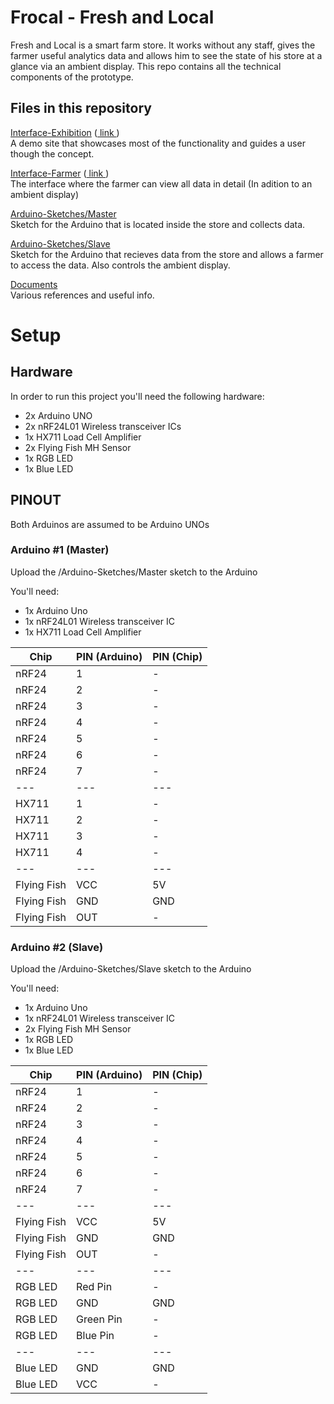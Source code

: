 # Frocal - Fresh and Local

Fresh and Local is a smart farm store. It works without any staff, gives the farmer useful analytics data and allows him to see the state of his store at a glance via an ambient display. This repo contains all the technical components of the prototype.

## Files in this repository

[Interface-Exhibition](./Interface-Exhibition) ([ link ](https://davidebecker.github.io/Frocal/Interface-Exhibition/))    
A demo site that showcases most of the functionality and guides a user though the concept.

[Interface-Farmer](./Interface-Farmer) ([ link ](https://davidebecker.github.io/Frocal/Interface-Farmer/))    
The interface where the farmer can view all data in detail (In adition to an ambient display)

[Arduino-Sketches/Master](./Arduino-Sketches/Master)    
Sketch for the Arduino that is located inside the store and collects data.

[Arduino-Sketches/Slave](./Arduino-Sketches/Slave)    
Sketch for the Arduino that recieves data from the store and allows a farmer to access the data. Also controls the ambient display.

[Documents](./Documents)    
Various references and useful info.

# Setup

## Hardware

In order to run this project you'll need the following hardware:

* 2x Arduino UNO
* 2x nRF24L01 Wireless transceiver ICs
* 1x HX711 Load Cell Amplifier
* 2x Flying Fish MH Sensor
* 1x RGB LED
* 1x Blue LED

## PINOUT

Both Arduinos are assumed to be Arduino UNOs

### Arduino #1 (Master)

Upload the /Arduino-Sketches/Master sketch to the Arduino

You'll need:

* 1x Arduino Uno
* 1x nRF24L01 Wireless transceiver IC
* 1x HX711 Load Cell Amplifier

| Chip | PIN (Arduino) | PIN (Chip) |
| --- | --- | --- |
| nRF24 | 1 | - |
| nRF24 | 2 | - |
| nRF24 | 3 | - |
| nRF24 | 4 | - |
| nRF24 | 5 | - |
| nRF24 | 6 | - |
| nRF24 | 7 | - |
| --- | --- | --- |
| HX711 | 1 | - |
| HX711 | 2 | - |
| HX711 | 3 | - |
| HX711 | 4 | - |
| --- | --- | --- |
| Flying Fish | VCC | 5V |
| Flying Fish | GND | GND |
| Flying Fish | OUT | - |

### Arduino #2 (Slave)

Upload the /Arduino-Sketches/Slave sketch to the Arduino

You'll need:

* 1x Arduino Uno
* 1x nRF24L01 Wireless transceiver IC
* 2x Flying Fish MH Sensor
* 1x RGB LED
* 1x Blue LED

| Chip | PIN (Arduino) | PIN (Chip) |
| --- | --- | --- |
| nRF24 | 1 | - |
| nRF24 | 2 | - |
| nRF24 | 3 | - |
| nRF24 | 4 | - |
| nRF24 | 5 | - |
| nRF24 | 6 | - |
| nRF24 | 7 | - |
| --- | --- | --- |
| Flying Fish | VCC | 5V |
| Flying Fish | GND | GND |
| Flying Fish | OUT | - |
| --- | --- | --- |
| RGB LED | Red Pin | - |
| RGB LED | GND | GND |
| RGB LED | Green Pin | - |
| RGB LED | Blue Pin | - |
| --- | --- | --- |
| Blue LED | GND | GND |
| Blue LED | VCC | - |